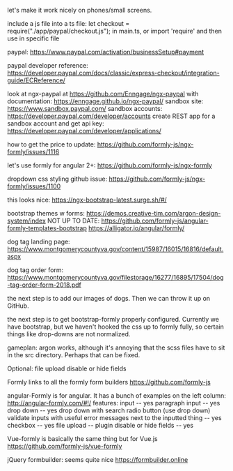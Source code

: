 let's make it work nicely on phones/small screens.

include a js file into a ts file:
let checkout = require("./app/paypal/checkout.js");
in main.ts, or import 'require' and then use in specific file

paypal:
https://www.paypal.com/activation/businessSetup#payment

paypal developer reference:
https://developer.paypal.com/docs/classic/express-checkout/integration-guide/ECReference/

look at
ngx-paypal
at
https://github.com/Enngage/ngx-paypal
with documentation:
https://enngage.github.io/ngx-paypal/
sandbox site:
https://www.sandbox.paypal.com/
sandbox accounts:
https://developer.paypal.com/developer/accounts
create REST app for a sandbox account and get api key:
https://developer.paypal.com/developer/applications/

how to get the price to update:
https://github.com/formly-js/ngx-formly/issues/1116

let's use formly for angular 2+:
https://github.com/formly-js/ngx-formly

dropdown css styling github issue:
https://github.com/formly-js/ngx-formly/issues/1100

this looks nice:
https://ngx-bootstrap-latest.surge.sh/#/

bootstrap themes w forms:
https://demos.creative-tim.com/argon-design-system/index
NOT UP TO DATE:
https://github.com/formly-js/angular-formly-templates-bootstrap
https://alligator.io/angular/formly/

dog tag landing page:
https://www.montgomerycountyva.gov/content/15987/16015/16816/default.aspx

dog tag order form:
https://www.montgomerycountyva.gov/filestorage/16277/16895/17504/dog-tag-order-form-2018.pdf

the next step is to add our images of dogs.  Then we can throw it up on GitHub.

the next step is to get bootstrap-formly properly configured.  Currently we have bootstrap, but we haven't hooked the css up to formly fully, so certain things like drop-downs are not normalized.

gameplan:
argon works, although it's annoying that the scss files have to sit in the src directory.  Perhaps that can be fixed.






Optional:
file upload
disable or hide fields

Formly links to all the formly form builders
https://github.com/formly-js

angular-Formly is for angular.  It has a bunch of examples on the left column:
http://angular-formly.com/#!/
features:
input -- yes
paragraph input -- yes
drop down -- yes
drop down with search
radio button (use drop down)
validate inputs with useful error messages next to the inputted thing -- yes
checkbox -- yes
file upload -- plugin
disable or hide fields -- yes

Vue-formly is basically the same thing but for Vue.js
https://github.com/formly-js/vue-formly

jQuery formbuilder: seems quite nice
https://formbuilder.online
